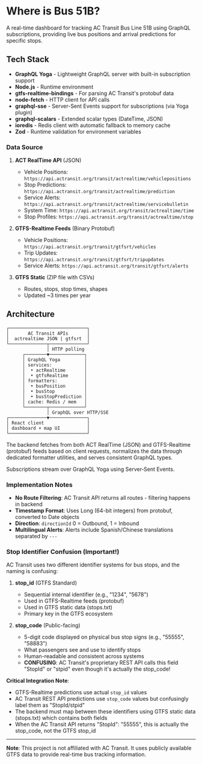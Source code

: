# Where is Bus 51B?

A real-time dashboard for tracking AC Transit Bus Line 51B using GraphQL subscriptions, providing live bus positions and
arrival predictions for specific stops.

## Tech Stack

- **GraphQL Yoga** - Lightweight GraphQL server with built-in subscription support
- **Node.js** - Runtime environment
- **gtfs-realtime-bindings** - For parsing AC Transit's protobuf data
- **node-fetch** - HTTP client for API calls
- **graphql-sse** - Server-Sent Events support for subscriptions (via Yoga plugin)
- **graphql-scalars** - Extended scalar types (DateTime, JSON)
- **ioredis** - Redis client with automatic fallback to memory cache
- **Zod** - Runtime validation for environment variables

### Data Source

1. **ACT RealTime API** (JSON)
    - Vehicle Positions: `https://api.actransit.org/transit/actrealtime/vehiclepositions`
    - Stop Predictions: `https://api.actransit.org/transit/actrealtime/prediction`
    - Service Alerts: `https://api.actransit.org/transit/actrealtime/servicebulletin`
    - System Time: `https://api.actransit.org/transit/actrealtime/time`
    - Stop Profiles: `https://api.actransit.org/transit/actrealtime/stop`

2. **GTFS-Realtime Feeds** (Binary Protobuf)
    - Vehicle Positions: `https://api.actransit.org/transit/gtfsrt/vehicles`
    - Trip Updates: `https://api.actransit.org/transit/gtfsrt/tripupdates`
    - Service Alerts: `https://api.actransit.org/transit/gtfsrt/alerts`

3. **GTFS Static** (ZIP file with CSVs)
    - Routes, stops, stop times, shapes
    - Updated ~3 times per year

## Architecture

```
┌─────────────────────────────┐
│       AC Transit APIs       │
│  actrealtime JSON | gtfsrt  │
└──────────────┬──────────────┘
               │ HTTP polling
      ┌────────▼─────────────┐
      │ GraphQL Yoga         │
      │ services:            │
      │  • actRealtime       │
      │  • gtfsRealtime      │
      │ formatters:          │
      │  • busPosition       │
      │  • busStop           │
      │  • busStopPrediction │
      │ cache: Redis / mem   │
      └────────┬─────────────┘
               │ GraphQL over HTTP/SSE
┌──────────────▼──────────────┐
│ React client                │
│ dashboard + map UI          │
└─────────────────────────────┘
```

The backend fetches from both ACT RealTime (JSON) and GTFS-Realtime (protobuf) feeds based on client requests,
normalizes the data through dedicated formatter utilities, and serves consistent GraphQL types.

Subscriptions stream over GraphQL Yoga using Server‑Sent Events.

### Implementation Notes

- **No Route Filtering**: AC Transit API returns all routes - filtering happens in backend
- **Timestamp Format**: Uses Long (64-bit integers) from protobuf, converted to Date objects
- **Direction**: `directionId` 0 = Outbound, 1 = Inbound
- **Multilingual Alerts**: Alerts include Spanish/Chinese translations separated by `---`

### Stop Identifier Confusion (Important!)

AC Transit uses two different identifier systems for bus stops, and the naming is confusing:

1. **stop_id** (GTFS Standard)
    - Sequential internal identifier (e.g., "1234", "5678")
    - Used in GTFS-Realtime feeds (protobuf)
    - Used in GTFS static data (stops.txt)
    - Primary key in the GTFS ecosystem

2. **stop_code** (Public-facing)
    - 5-digit code displayed on physical bus stop signs (e.g., "55555", "58883")
    - What passengers see and use to identify stops
    - Human-readable and consistent across systems
    - **CONFUSING**: AC Transit's proprietary REST API calls this field "StopId" or "stpid" even though it's actually the stop_code!

**Critical Integration Note**:

- GTFS-Realtime predictions use actual `stop_id` values
- AC Transit REST API predictions use `stop_code` values but confusingly label them as "StopId/stpid"
- The backend must map between these identifiers using GTFS static data (stops.txt) which contains both fields
- When the AC Transit API returns "StopId": "55555", this is actually the stop_code, not the GTFS stop_id

---

**Note**: This project is not affiliated with AC Transit. It uses publicly available GTFS data to provide real-time bus tracking information.

